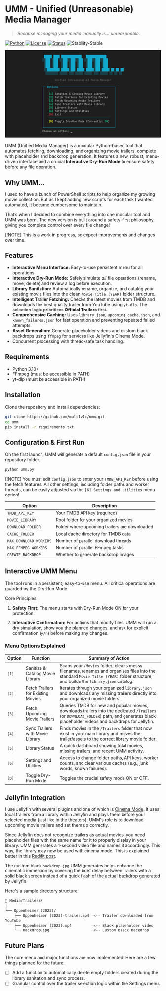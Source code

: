 # UMM - Unified (Unreasonable) Media Manager

> *Because managing your media manually is... unreasonable.*

[![Python](https://img.shields.io/badge/Python-3.10%2B-blue.svg?style=flat&logo=python)](https://www.python.org/)
[![License](https://img.shields.io/badge/License-MIT-green.svg?style=flat)](LICENSE)
[![Status](https://img.shields.io/badge/Status-Active-brightgreen.svg?style=flat)](#)
![Stability-Stable](https://img.shields.io/badge/Stability-Stable-green.svg)

![Preview](preview.png)

UMM (Unified Media Manager) is a modular Python-based tool that automates fetching, downloading, and organizing movie trailers, complete with placeholder and backdrop generation. It features a new, robust, menu-driven interface and a crucial **Interactive Dry-Run Mode** to ensure safety before any file operation.

## Why UMM...
I used to have a bunch of PowerShell scripts to help organize my growing movie collection. But as I kept adding new scripts for each task I wanted automated, it became cumbersome to maintain.

That’s when I decided to combine everything into one modular tool and UMM was born. The new version is built around a safety-first philosophy, giving you complete control over every file change!

[!NOTE]
This is a work in progress, so expect improvements and changes over time.


## Features
- **Interactive Menu Interface:** Easy-to-use persistent menu for all operations.
- **Interactive Dry-Run Mode:** Safely simulate *all* file operations (rename, move, delete) and review a log before execution.
- **Library Sanitation:** Automatically rename, organize, and catalog your existing movie files into the clean `Movie Title (YEAR)` folder structure.
- **Intelligent Trailer Fetching:** Checks the latest movies from TMDB and downloads the best quality trailer from YouTube using `yt-dlp`. The selection logic prioritizes **Official Trailers** first.
- **Comprehensive Caching:** Uses `library.json`, `upcoming_cache.json`, and `known_failures.json` for fast operation and preventing repeated failed attempts.
- **Asset Generation:** Generate placeholder videos and custom black backdrops using `ffmpeg` for services like Jellyfin's Cinema Mode.
- Concurrent processing with thread-safe task handling.

## Requirements
- Python 3.10+
- FFmpeg (must be accessible in PATH)
- yt-dlp (must be accessible in PATH)

## Installation
Clone the repository and install dependencies:
```bash
git clone https://github.com/mult1v4c/umm.git
cd umm
pip install -r requirements.txt
```

## Configuration & First Run
On the first launch, UMM will generate a default `config.json` file in your repository folder.
```bash
python umm.py
```
[!NOTE]
You must edit `config.json` to enter your `TMDB_API_KEY` before using the fetch features. All other settings, including folder paths and worker threads, can be easily adjusted via the `[6] Settings and Utilities` menu option!


| Option                   | Description                                       |
| ------------------------ | ------------------------------------------------- |
| `TMDB_API_KEY`           | Your TMDB API key (required)                      |
| `MOVIE_LIBRARY`          | Root folder for your organized movies             |
| `DOWNLOAD_FOLDER`        | Folder where upcoming trailers are downloaded     |
| `CACHE_FOLDER`           | Local cache directory for TMDB data               |
| `MAX_DOWNLOAD_WORKERS`   | Number of parallel download threads               |
| `MAX_FFMPEG_WORKERS`     | Number of parallel FFmpeg tasks                   |
| `CREATE_BACKDROP`        | Whether to generate backdrop images               |

## Interactive UMM Menu

The tool runs in a persistent, easy-to-use menu. All critical operations are guarded by the Dry-Run Mode.

Core Principles

1. **Safety First:** The menu starts with Dry-Run Mode ON for your protection.

2. **Interactive Confirmation:** For actions that modify files, UMM will run a dry simulation, show you the planned changes, and ask for explicit confirmation (`y/n`) before making any changes.

### Menu Options Explained
|Option|Function                          |Summary of Action                                                                                                                                                                     |
|------|----------------------------------|--------------------------------------------------------------------------------------------------------------------------------------------------------------------------------------|
|`[1]`   |Sanitize & Catalog Movie Library  |Scans your `/Movies` folder, cleans messy filenames, renames and organizes files into the standard `Movie Title (YEAR)` folder structure, and builds the `library.json` catalog.            |
|`[2]`   |Fetch Trailers for Existing Movies|Iterates through your organized `library.json` and downloads any missing trailers directly into your organized movie folders.                                                           |
|`[3]`   |Fetch Upcoming Movie Trailers     |Queries TMDB for new and popular movies, downloads trailers into the dedicated `/Trailers` (or `DOWNLOAD_FOLDER`) path, and generates black placeholder videos and backdrops for Jellyfin.|
|`[4]`   |Sync Trailers with Movie Library  |Finds movies in the `/Trailers` folder that now exist in your main library and moves the trailer/assets to the correct library movie folder.                                            |
|`[5]`   |Library Status                    |A quick dashboard showing total movies, missing trailers, and recent UMM activity.                                                                                                    |
|`[6]`   |Settings and Utilities            |Access to change folder paths, API keys, worker counts, and clear various caches (e.g., junk words, known failures).                                                                  |
|`[D]`   |Toggle Dry-Run Mode               |Toggles the crucial safety mode ON or OFF.                                                                                                                                            |


## Jellyfin Integration
I use Jellyfin with several plugins and one of which is [Cinema Mode](https://github.com/CherryFloors/jellyfin-plugin-cinemamode). It uses local trailers from a library within Jellyfin and plays them before your selected media (just like in the theaters). UMM's role is to download upcoming movie trailers and set them up correctly.

Since Jellyfin does not recognize trailers as actual movies, you need placeholder files with the same name for it to properly display in your library. UMM generates a 1-second video file and names it accordingly. This way, the library may now be used with cinema mode. This is explained better in this [Reddit post](https://www.reddit.com/r/JellyfinCommunity/comments/1mm9n6c/bringing_movie_theater_magic_to_jellyfin_my/).

The custom black `backdrop.jpg` UMM generates helps enhance the cinematic immersion by covering the brief delay between trailers with a solid black screen instead of a quick flash of the actual backdrop generated by Jellyfin.

Here's a sample directory structure:
```
📁 Media/Trailers/
│
└── Oppenheimer (2023)/
    ├── Oppenheimer (2023)-trailer.mp4  <-- Trailer downloaded from YouTube
    ├── Oppenheimer (2023).mp4          <-- Black placeholder video
    └── backdrop.jpg                    <-- Custom black backdrop
```

## Future Plans
The core menu and major functions are now implemented! Here are a few things planned for the future:

- [ ] Add a function to automatically delete empty folders created during the library sanitation and sync process.
- [ ] Granular control over the trailer selection logic within the Settings menu.